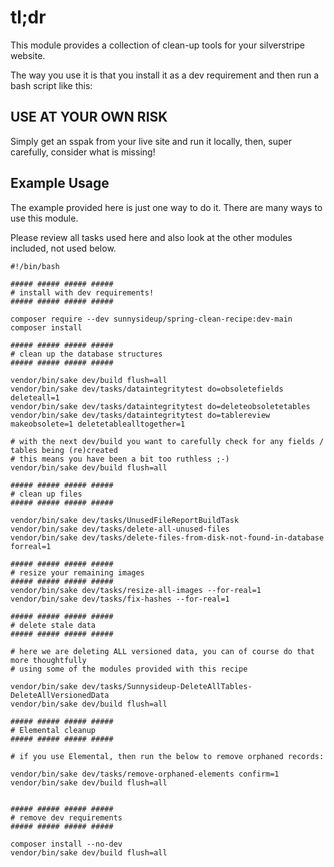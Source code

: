 # tl;dr

This module provides a collection of clean-up tools for your silverstripe website.

The way you use it is that you install it as a dev requirement and then run a bash script like this:

## USE AT YOUR OWN RISK

Simply get an sspak from your live site and run it locally, then, super carefully, consider what is missing!

## Example Usage

The example provided here is just one way to do it.  There are many ways to use this module.

Please review all tasks used here and also look at the other modules included, not used below.

```shell
#!/bin/bash

##### ##### ##### ##### 
# install with dev requirements!
##### ##### ##### ##### 

composer require --dev sunnysideup/spring-clean-recipe:dev-main
composer install 

##### ##### ##### ##### 
# clean up the database structures
##### ##### ##### #####

vendor/bin/sake dev/build flush=all
vendor/bin/sake dev/tasks/dataintegritytest do=obsoletefields deleteall=1
vendor/bin/sake dev/tasks/dataintegritytest do=deleteobsoletetables
vendor/bin/sake dev/tasks/dataintegritytest do=tablereview makeobsolete=1 deletetablealltogether=1

# with the next dev/build you want to carefully check for any fields / tables being (re)created
# this means you have been a bit too ruthless ;-)
vendor/bin/sake dev/build flush=all

##### ##### ##### ##### 
# clean up files
##### ##### ##### ##### 

vendor/bin/sake dev/tasks/UnusedFileReportBuildTask
vendor/bin/sake dev/tasks/delete-all-unused-files
vendor/bin/sake dev/tasks/delete-files-from-disk-not-found-in-database forreal=1

##### ##### ##### ##### 
# resize your remaining images
##### ##### ##### ##### 
vendor/bin/sake dev/tasks/resize-all-images --for-real=1
vendor/bin/sake dev/tasks/fix-hashes --for-real=1

##### ##### ##### ##### 
# delete stale data
##### ##### ##### ##### 

# here we are deleting ALL versioned data, you can of course do that more thoughtfully
# using some of the modules provided with this recipe

vendor/bin/sake dev/tasks/Sunnysideup-DeleteAllTables-DeleteAllVersionedData
vendor/bin/sake dev/build flush=all

##### ##### ##### ##### 
# Elemental cleanup
##### ##### ##### ##### 

# if you use Elemental, then run the below to remove orphaned records:

vendor/bin/sake dev/tasks/remove-orphaned-elements confirm=1
vendor/bin/sake dev/build flush=all


##### ##### ##### ##### 
# remove dev requirements
##### ##### ##### ##### 

composer install --no-dev
vendor/bin/sake dev/build flush=all


